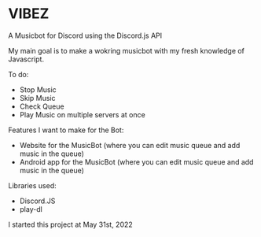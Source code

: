 # VIBEZ
A Musicbot for Discord using the Discord.js API

My main goal is to make a wokring musicbot with my fresh knowledge of Javascript.

To do:
- Stop Music
- Skip Music
- Check Queue
- Play Music on multiple servers at once

Features I want to make for the Bot:
- Website for the MusicBot (where you can edit music queue and add music in the queue)
- Android app for the MusicBot (where you can edit music queue and add music in the queue)

Libraries used:
- Discord.JS
- play-dl

I started this project at May 31st, 2022
